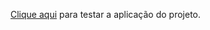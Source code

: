 [Clique aqui](https://marcossaurelio.github.io/calculadora_logica/) para testar a aplicação do projeto.
